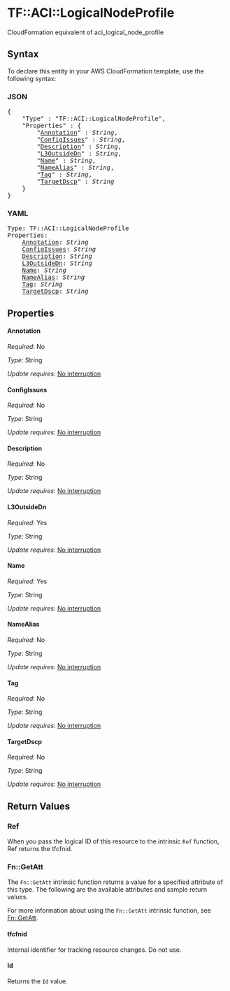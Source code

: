 # TF::ACI::LogicalNodeProfile

CloudFormation equivalent of aci_logical_node_profile

## Syntax

To declare this entity in your AWS CloudFormation template, use the following syntax:

### JSON

<pre>
{
    "Type" : "TF::ACI::LogicalNodeProfile",
    "Properties" : {
        "<a href="#annotation" title="Annotation">Annotation</a>" : <i>String</i>,
        "<a href="#configissues" title="ConfigIssues">ConfigIssues</a>" : <i>String</i>,
        "<a href="#description" title="Description">Description</a>" : <i>String</i>,
        "<a href="#l3outsidedn" title="L3OutsideDn">L3OutsideDn</a>" : <i>String</i>,
        "<a href="#name" title="Name">Name</a>" : <i>String</i>,
        "<a href="#namealias" title="NameAlias">NameAlias</a>" : <i>String</i>,
        "<a href="#tag" title="Tag">Tag</a>" : <i>String</i>,
        "<a href="#targetdscp" title="TargetDscp">TargetDscp</a>" : <i>String</i>
    }
}
</pre>

### YAML

<pre>
Type: TF::ACI::LogicalNodeProfile
Properties:
    <a href="#annotation" title="Annotation">Annotation</a>: <i>String</i>
    <a href="#configissues" title="ConfigIssues">ConfigIssues</a>: <i>String</i>
    <a href="#description" title="Description">Description</a>: <i>String</i>
    <a href="#l3outsidedn" title="L3OutsideDn">L3OutsideDn</a>: <i>String</i>
    <a href="#name" title="Name">Name</a>: <i>String</i>
    <a href="#namealias" title="NameAlias">NameAlias</a>: <i>String</i>
    <a href="#tag" title="Tag">Tag</a>: <i>String</i>
    <a href="#targetdscp" title="TargetDscp">TargetDscp</a>: <i>String</i>
</pre>

## Properties

#### Annotation

_Required_: No

_Type_: String

_Update requires_: [No interruption](https://docs.aws.amazon.com/AWSCloudFormation/latest/UserGuide/using-cfn-updating-stacks-update-behaviors.html#update-no-interrupt)

#### ConfigIssues

_Required_: No

_Type_: String

_Update requires_: [No interruption](https://docs.aws.amazon.com/AWSCloudFormation/latest/UserGuide/using-cfn-updating-stacks-update-behaviors.html#update-no-interrupt)

#### Description

_Required_: No

_Type_: String

_Update requires_: [No interruption](https://docs.aws.amazon.com/AWSCloudFormation/latest/UserGuide/using-cfn-updating-stacks-update-behaviors.html#update-no-interrupt)

#### L3OutsideDn

_Required_: Yes

_Type_: String

_Update requires_: [No interruption](https://docs.aws.amazon.com/AWSCloudFormation/latest/UserGuide/using-cfn-updating-stacks-update-behaviors.html#update-no-interrupt)

#### Name

_Required_: Yes

_Type_: String

_Update requires_: [No interruption](https://docs.aws.amazon.com/AWSCloudFormation/latest/UserGuide/using-cfn-updating-stacks-update-behaviors.html#update-no-interrupt)

#### NameAlias

_Required_: No

_Type_: String

_Update requires_: [No interruption](https://docs.aws.amazon.com/AWSCloudFormation/latest/UserGuide/using-cfn-updating-stacks-update-behaviors.html#update-no-interrupt)

#### Tag

_Required_: No

_Type_: String

_Update requires_: [No interruption](https://docs.aws.amazon.com/AWSCloudFormation/latest/UserGuide/using-cfn-updating-stacks-update-behaviors.html#update-no-interrupt)

#### TargetDscp

_Required_: No

_Type_: String

_Update requires_: [No interruption](https://docs.aws.amazon.com/AWSCloudFormation/latest/UserGuide/using-cfn-updating-stacks-update-behaviors.html#update-no-interrupt)

## Return Values

### Ref

When you pass the logical ID of this resource to the intrinsic `Ref` function, Ref returns the tfcfnid.

### Fn::GetAtt

The `Fn::GetAtt` intrinsic function returns a value for a specified attribute of this type. The following are the available attributes and sample return values.

For more information about using the `Fn::GetAtt` intrinsic function, see [Fn::GetAtt](https://docs.aws.amazon.com/AWSCloudFormation/latest/UserGuide/intrinsic-function-reference-getatt.html).

#### tfcfnid

Internal identifier for tracking resource changes. Do not use.

#### Id

Returns the <code>Id</code> value.

